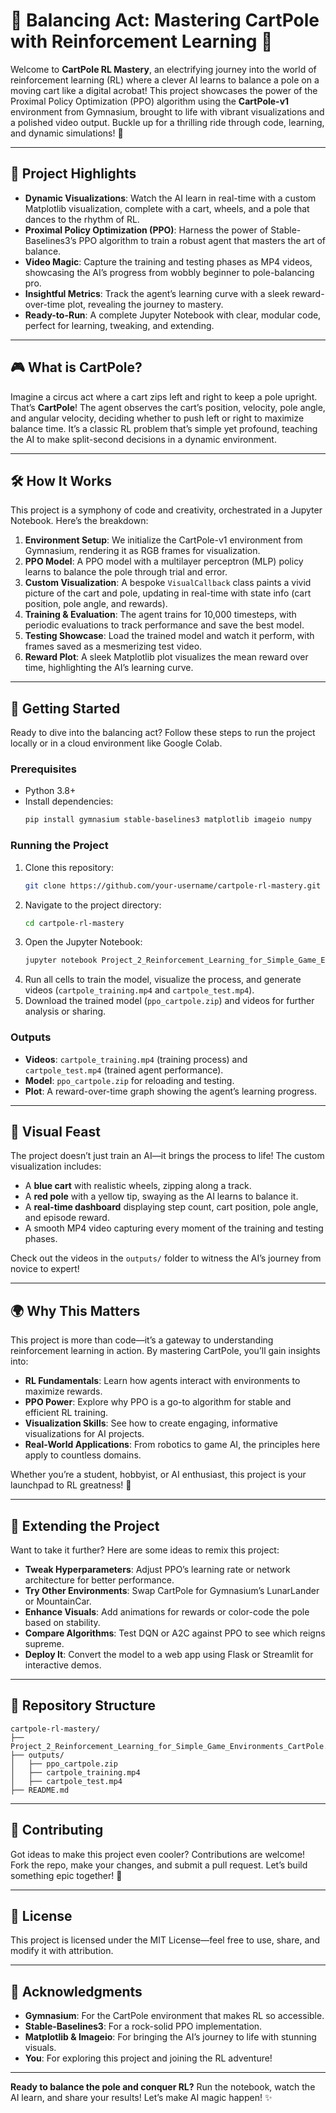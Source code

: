 # 🚀 Balancing Act: Mastering CartPole with Reinforcement Learning 🤖

Welcome to **CartPole RL Mastery**, an electrifying journey into the world of reinforcement learning (RL) where a clever AI learns to balance a pole on a moving cart like a digital acrobat! This project showcases the power of the Proximal Policy Optimization (PPO) algorithm using the **CartPole-v1** environment from Gymnasium, brought to life with vibrant visualizations and a polished video output. Buckle up for a thrilling ride through code, learning, and dynamic simulations! 🎢

---

## 🌟 Project Highlights

- **Dynamic Visualizations**: Watch the AI learn in real-time with a custom Matplotlib visualization, complete with a cart, wheels, and a pole that dances to the rhythm of RL.
- **Proximal Policy Optimization (PPO)**: Harness the power of Stable-Baselines3’s PPO algorithm to train a robust agent that masters the art of balance.
- **Video Magic**: Capture the training and testing phases as MP4 videos, showcasing the AI’s progress from wobbly beginner to pole-balancing pro.
- **Insightful Metrics**: Track the agent’s learning curve with a sleek reward-over-time plot, revealing the journey to mastery.
- **Ready-to-Run**: A complete Jupyter Notebook with clear, modular code, perfect for learning, tweaking, and extending.

---

## 🎮 What is CartPole?

Imagine a circus act where a cart zips left and right to keep a pole upright. That’s **CartPole**! The agent observes the cart’s position, velocity, pole angle, and angular velocity, deciding whether to push left or right to maximize balance time. It’s a classic RL problem that’s simple yet profound, teaching the AI to make split-second decisions in a dynamic environment.

---

## 🛠️ How It Works

This project is a symphony of code and creativity, orchestrated in a Jupyter Notebook. Here’s the breakdown:

1. **Environment Setup**: We initialize the CartPole-v1 environment from Gymnasium, rendering it as RGB frames for visualization.
2. **PPO Model**: A PPO model with a multilayer perceptron (MLP) policy learns to balance the pole through trial and error.
3. **Custom Visualization**: A bespoke `VisualCallback` class paints a vivid picture of the cart and pole, updating in real-time with state info (cart position, pole angle, and rewards).
4. **Training & Evaluation**: The agent trains for 10,000 timesteps, with periodic evaluations to track performance and save the best model.
5. **Testing Showcase**: Load the trained model and watch it perform, with frames saved as a mesmerizing test video.
6. **Reward Plot**: A sleek Matplotlib plot visualizes the mean reward over time, highlighting the AI’s learning curve.

---

## 🚀 Getting Started

Ready to dive into the balancing act? Follow these steps to run the project locally or in a cloud environment like Google Colab.

### Prerequisites
- Python 3.8+
- Install dependencies:
  ```bash
  pip install gymnasium stable-baselines3 matplotlib imageio numpy
  ```

### Running the Project
1. Clone this repository:
   ```bash
   git clone https://github.com/your-username/cartpole-rl-mastery.git
   ```
2. Navigate to the project directory:
   ```bash
   cd cartpole-rl-mastery
   ```
3. Open the Jupyter Notebook:
   ```bash
   jupyter notebook Project_2_Reinforcement_Learning_for_Simple_Game_Environments_CartPole.ipynb
   ```
4. Run all cells to train the model, visualize the process, and generate videos (`cartpole_training.mp4` and `cartpole_test.mp4`).
5. Download the trained model (`ppo_cartpole.zip`) and videos for further analysis or sharing.

### Outputs
- **Videos**: `cartpole_training.mp4` (training process) and `cartpole_test.mp4` (trained agent performance).
- **Model**: `ppo_cartpole.zip` for reloading and testing.
- **Plot**: A reward-over-time graph showing the agent’s learning progress.

---

## 🎨 Visual Feast

The project doesn’t just train an AI—it brings the process to life! The custom visualization includes:
- A **blue cart** with realistic wheels, zipping along a track.
- A **red pole** with a yellow tip, swaying as the AI learns to balance it.
- A **real-time dashboard** displaying step count, cart position, pole angle, and episode reward.
- A smooth MP4 video capturing every moment of the training and testing phases.

Check out the videos in the `outputs/` folder to witness the AI’s journey from novice to expert!

---

## 🌍 Why This Matters

This project is more than code—it’s a gateway to understanding reinforcement learning in action. By mastering CartPole, you’ll gain insights into:
- **RL Fundamentals**: Learn how agents interact with environments to maximize rewards.
- **PPO Power**: Explore why PPO is a go-to algorithm for stable and efficient RL training.
- **Visualization Skills**: See how to create engaging, informative visualizations for AI projects.
- **Real-World Applications**: From robotics to game AI, the principles here apply to countless domains.

Whether you’re a student, hobbyist, or AI enthusiast, this project is your launchpad to RL greatness! 🚀

---

## 🔧 Extending the Project

Want to take it further? Here are some ideas to remix this project:
- **Tweak Hyperparameters**: Adjust PPO’s learning rate or network architecture for better performance.
- **Try Other Environments**: Swap CartPole for Gymnasium’s LunarLander or MountainCar.
- **Enhance Visuals**: Add animations for rewards or color-code the pole based on stability.
- **Compare Algorithms**: Test DQN or A2C against PPO to see which reigns supreme.
- **Deploy It**: Convert the model to a web app using Flask or Streamlit for interactive demos.

---

## 📂 Repository Structure

```
cartpole-rl-mastery/
├── Project_2_Reinforcement_Learning_for_Simple_Game_Environments_CartPole.ipynb
├── outputs/
│   ├── ppo_cartpole.zip
│   ├── cartpole_training.mp4
│   ├── cartpole_test.mp4
├── README.md
```

---

## 🤝 Contributing

Got ideas to make this project even cooler? Contributions are welcome! Fork the repo, make your changes, and submit a pull request. Let’s build something epic together! 🎉

---

## 📜 License

This project is licensed under the MIT License—feel free to use, share, and modify it with attribution.

---

## 🌟 Acknowledgments

- **Gymnasium**: For the CartPole environment that makes RL so accessible.
- **Stable-Baselines3**: For a rock-solid PPO implementation.
- **Matplotlib & Imageio**: For bringing the AI’s journey to life with stunning visuals.
- **You**: For exploring this project and joining the RL adventure!

---

**Ready to balance the pole and conquer RL?** Run the notebook, watch the AI learn, and share your results! Let’s make AI magic happen! ✨